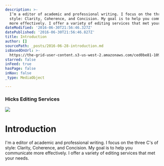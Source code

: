 ```yaml
---
description: >-
  I’m a editor of academic and professional writing. I focus on the three C’s of
  style: Clarity, Coherence, and Concision. My goal is to help you communicate
  more effectively. I offer a variety of editing services that met your needs.
dateModified: '2016-06-30T21:56:46.327Z'
datePublished: '2016-06-30T21:56:46.827Z'
title: Introduction
author: []
sourcePath: _posts/2016-06-28-introduction.md
isBasedOnUrl: >-
  https://the-grid-user-content.s3-us-west-2.amazonaws.com/ced0be81-1096-4768-a88e-6c9443b32ff4.jpg
starred: false
inFeed: true
hasPage: false
inNav: false
_type: MediaObject

---
```

### Hicks Editing Services
![](https://the-grid-user-content.s3-us-west-2.amazonaws.com/4d5972be-10ef-4add-8942-b9202632fac5.jpg)

# Introduction

I'm a editor of academic and professional writing. I focus on the three C's of style: Clarity, Coherence, and Concision. My goal is to help you communicate more effectively. I offer a variety of editing services that met your needs.